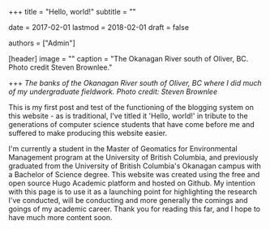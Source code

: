+++
title = "Hello, world!"
subtitle = ""

date = 2017-02-01
lastmod = 2018-02-01
draft = false

authors = ["Admin"]

[header]
  image = ""
  caption = "The Okanagan River south of Oliver, BC. Photo credit Steven Brownlee."

+++
*The banks of the Okanagan River south of Oliver, BC where I did much of my undergraduate fieldwork. Photo credit: Steven Brownlee*

This is my first post and test of the functioning of the blogging system on this website - as is traditional, I've titled it 'Hello, world!' in 
tribute to the generations of computer science students that have come before me and suffered to make producing this website easier.

I'm currently a student in the Master of Geomatics for Environmental Management program at the University of British Columbia, and previously graduated from the University of British Columbia's Okanagan campus with a Bachelor of Science degree. This website was created using the free and open source Hugo Academic platform and hosted on Github. My intention with this page is to use it as a launching point for highlighting the research I've conducted, will be conducting and more generally the comings and goings of my academic career. Thank you for reading this far, and I hope to have much more content soon.
